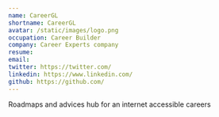 ```yaml
---
name: CareerGL
shortname: CareerGL
avatar: /static/images/logo.png
occupation: Career Builder
company: Career Experts company
resume: 
email: 
twitter: https://twitter.com/
linkedin: https://www.linkedin.com/
github: https://github.com/
---
```


Roadmaps and advices hub for an internet accessible careers